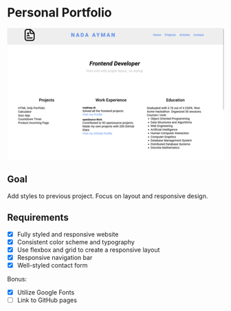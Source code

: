 # Personal Portfolio

![Personal Portfolio](./screenshot.png)

## Goal

Add styles to previous project. Focus on layout and responsive design.

## Requirements

- [X] Fully styled and responsive website
- [x] Consistent color scheme and typography
- [x] Use flexbox and grid to create a responsive layout
- [x] Responsive navigation bar
- [x] Well-styled contact form

Bonus:

- [x] Utilize Google Fonts
- [ ] Link to GitHub pages
